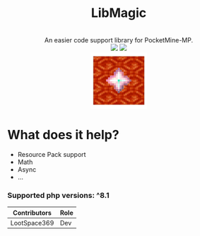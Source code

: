<div align="center">
    <h1>LibMagic</h1>
    <br>
    <a>An easier code support library for PocketMine-MP.</a>
    <br>
    <img src="https://img.shields.io/badge/author-LootSpace369-blue">
    <img src="https://img.shields.io/badge/feature-utilities-purple">
    <br>
    <img src="icon.png" height=128px>
</div>

# What does it help?
- Resource Pack support
- Math
- Async
- ...

### Supported php versions: ^8.1

| Contributors| Role |
| --- | ---|
| LootSpace369 | Dev |
